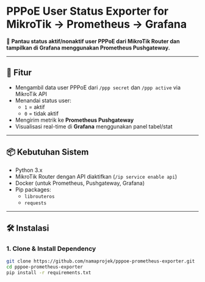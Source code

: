 # PPPoE User Status Exporter for MikroTik → Prometheus → Grafana

🔧 **Pantau status aktif/nonaktif user PPPoE dari MikroTik Router dan tampilkan di Grafana menggunakan Prometheus Pushgateway.**

---

## 🚀 Fitur

- Mengambil data user PPPoE dari `/ppp secret` dan `/ppp active` via MikroTik API
- Menandai status user:
  - `1` = aktif
  - `0` = tidak aktif
- Mengirim metrik ke **Prometheus Pushgateway**
- Visualisasi real-time di **Grafana** menggunakan panel tabel/stat

---

## 📦 Kebutuhan Sistem

- Python 3.x
- MikroTik Router dengan API diaktifkan (`/ip service enable api`)
- Docker (untuk Prometheus, Pushgateway, Grafana)
- Pip packages:
  - `librouteros`
  - `requests`

---

## 🛠 Instalasi

### 1. Clone & Install Dependency

```bash
git clone https://github.com/namaprojek/pppoe-prometheus-exporter.git
cd pppoe-prometheus-exporter
pip install -r requirements.txt

